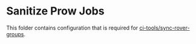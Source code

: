 # Sanitize Prow Jobs
This folder contains configuration that is required for [ci-tools/sync-rover-groups](https://github.com/openshift/ci-tools/tree/master/cmd/sync-rover-groups).
